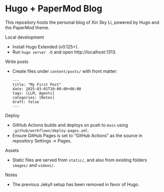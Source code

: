
Hugo + PaperMod Blog
====================

This repository hosts the personal blog of Xin Sky Li, powered by Hugo and the PaperMod theme.

Local development
- Install Hugo Extended (v0.125+).
- Run `hugo server -D` and open http://localhost:1313.

Write posts
- Create files under `content/posts/` with front matter:
  ```
  ---
  title: "My First Post"
  date: 2025-03-01T10:00:00+08:00
  tags: [LLM, Agents]
  categories: [Notes]
  draft: false
  ---
  ```

Deploy
- GitHub Actions builds and deploys on push to `main` using `.github/workflows/deploy-pages.yml`.
- Ensure GitHub Pages is set to “GitHub Actions” as the source in repository Settings → Pages.

Assets
- Static files are served from `static/`, and also from existing folders `images/` and `videos/`.

Notes
- The previous Jekyll setup has been removed in favor of Hugo.
